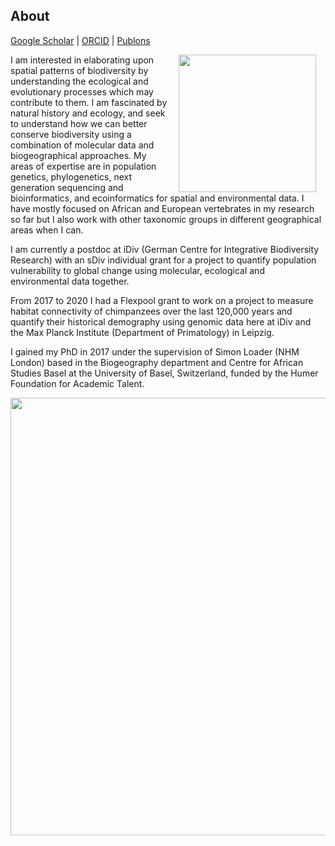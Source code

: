## About
[Google Scholar](https://scholar.google.com/citations?user=t42adKwAAAAJ&hl=fr&oi=sra)  \|  [ORCID](https://orcid.org/0000-0003-0850-883X)  \|  [Publons](https://publons.com/researcher/1605670/victor-cazalis/)

<img style="padding: 0 15px; float: right;" src="https://victorcazalis.github.io/Chris.jpg"  align="right" width="220">

I am interested in elaborating upon spatial patterns of biodiversity by understanding the ecological and evolutionary processes which may contribute to them.  I am fascinated by natural history and ecology, and seek to understand how we can better conserve biodiversity using a combination of molecular data and biogeographical approaches. My areas of expertise are in population genetics, phylogenetics, next generation sequencing and bioinformatics, and ecoinformatics for spatial and environmental data. I have mostly focused on African and European vertebrates in my research so far but I also work with other taxonomic groups in different geographical areas when I can.

I am currently a postdoc at iDiv (German Centre for Integrative Biodiversity Research) with an sDiv individual grant for a project to quantify population vulnerability to global change using molecular, ecological and environmental data together.

From 2017 to 2020 I had a Flexpool grant to work on a project to measure habitat connectivity of chimpanzees over the last 120,000 years and quantify their historical demography using genomic data here at iDiv and the Max Planck Institute (Department of Primatology) in Leipzig.

I gained my PhD in 2017 under the supervision of Simon Loader (NHM London) based in the Biogeography department and Centre for African Studies Basel at the University of Basel, Switzerland, funded by the Humer Foundation for Academic Talent.



<img src="https://victorcazalis.github.io/Bouirex2.JPG"  align="center" width="700">
